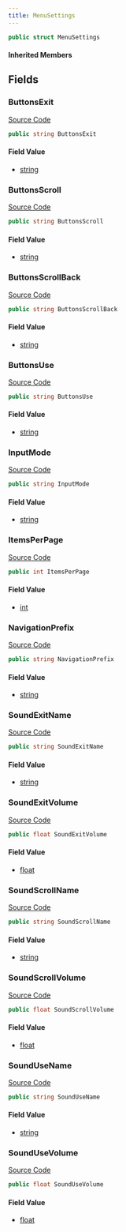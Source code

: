```yaml
---
title: MenuSettings
---
```


```csharp
public struct MenuSettings
```

#### Inherited Members

## Fields

### ButtonsExit

[Source Code](https://github.com/swiftly-solution/swiftlys2/blob/main/managed/src/SwiftlyS2.Shared/Modules/Menus/IMenuManager.cs#L45)

```csharp
public string ButtonsExit
```

#### Field Value

- [string](https://learn.microsoft.com/dotnet/api/system.string)

### ButtonsScroll

[Source Code](https://github.com/swiftly-solution/swiftlys2/blob/main/managed/src/SwiftlyS2.Shared/Modules/Menus/IMenuManager.cs#L33)

```csharp
public string ButtonsScroll
```

#### Field Value

- [string](https://learn.microsoft.com/dotnet/api/system.string)

### ButtonsScrollBack

[Source Code](https://github.com/swiftly-solution/swiftlys2/blob/main/managed/src/SwiftlyS2.Shared/Modules/Menus/IMenuManager.cs#L39)

```csharp
public string ButtonsScrollBack
```

#### Field Value

- [string](https://learn.microsoft.com/dotnet/api/system.string)

### ButtonsUse

[Source Code](https://github.com/swiftly-solution/swiftlys2/blob/main/managed/src/SwiftlyS2.Shared/Modules/Menus/IMenuManager.cs#L27)

```csharp
public string ButtonsUse
```

#### Field Value

- [string](https://learn.microsoft.com/dotnet/api/system.string)

### InputMode

[Source Code](https://github.com/swiftly-solution/swiftlys2/blob/main/managed/src/SwiftlyS2.Shared/Modules/Menus/IMenuManager.cs#L21)

```csharp
public string InputMode
```

#### Field Value

- [string](https://learn.microsoft.com/dotnet/api/system.string)

### ItemsPerPage

[Source Code](https://github.com/swiftly-solution/swiftlys2/blob/main/managed/src/SwiftlyS2.Shared/Modules/Menus/IMenuManager.cs#L87)

```csharp
public int ItemsPerPage
```

#### Field Value

- [int](https://learn.microsoft.com/dotnet/api/system.int32)

### NavigationPrefix

[Source Code](https://github.com/swiftly-solution/swiftlys2/blob/main/managed/src/SwiftlyS2.Shared/Modules/Menus/IMenuManager.cs#L15)

```csharp
public string NavigationPrefix
```

#### Field Value

- [string](https://learn.microsoft.com/dotnet/api/system.string)

### SoundExitName

[Source Code](https://github.com/swiftly-solution/swiftlys2/blob/main/managed/src/SwiftlyS2.Shared/Modules/Menus/IMenuManager.cs#L75)

```csharp
public string SoundExitName
```

#### Field Value

- [string](https://learn.microsoft.com/dotnet/api/system.string)

### SoundExitVolume

[Source Code](https://github.com/swiftly-solution/swiftlys2/blob/main/managed/src/SwiftlyS2.Shared/Modules/Menus/IMenuManager.cs#L81)

```csharp
public float SoundExitVolume
```

#### Field Value

- [float](https://learn.microsoft.com/dotnet/api/system.single)

### SoundScrollName

[Source Code](https://github.com/swiftly-solution/swiftlys2/blob/main/managed/src/SwiftlyS2.Shared/Modules/Menus/IMenuManager.cs#L63)

```csharp
public string SoundScrollName
```

#### Field Value

- [string](https://learn.microsoft.com/dotnet/api/system.string)

### SoundScrollVolume

[Source Code](https://github.com/swiftly-solution/swiftlys2/blob/main/managed/src/SwiftlyS2.Shared/Modules/Menus/IMenuManager.cs#L69)

```csharp
public float SoundScrollVolume
```

#### Field Value

- [float](https://learn.microsoft.com/dotnet/api/system.single)

### SoundUseName

[Source Code](https://github.com/swiftly-solution/swiftlys2/blob/main/managed/src/SwiftlyS2.Shared/Modules/Menus/IMenuManager.cs#L51)

```csharp
public string SoundUseName
```

#### Field Value

- [string](https://learn.microsoft.com/dotnet/api/system.string)

### SoundUseVolume

[Source Code](https://github.com/swiftly-solution/swiftlys2/blob/main/managed/src/SwiftlyS2.Shared/Modules/Menus/IMenuManager.cs#L57)

```csharp
public float SoundUseVolume
```

#### Field Value

- [float](https://learn.microsoft.com/dotnet/api/system.single)

